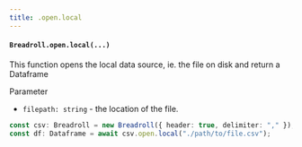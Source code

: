 ```yaml
---
title: .open.local
---
```

#### `Breadroll.open.local(...)`
This function opens the local data source, ie. the file on disk and return a Dataframe

Parameter

- `filepath: string` - the location of the file.

```typescript
const csv: Breadroll = new Breadroll({ header: true, delimiter: "," });
const df: Dataframe = await csv.open.local("./path/to/file.csv");
```